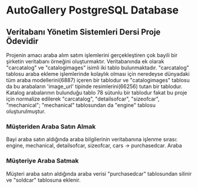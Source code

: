 # AutoGallery PostgreSQL Database

## Veritabanı Yönetim Sistemleri Dersi Proje Ödevidir

Projenin amacı araba alım satım işlemlerini gerçekleştiren çok bayili bir şirketin veritabanı örneğini oluşturmaktır. Veritabanında ek olarak "carcatalog" ve "catalogimages" isimli iki tablo bulunmaktadır. "carcatalog" tablosu araba ekleme işlemlerinde kolaylık olması için neredeyse dünyadaki tüm araba modellerini(6887) içeren bir tablodur ve "catalogimages" tablosu da bu arabaların 'image_url' tipinde resimlerini(66256) tutan bir tablodur. Katalog arabalarının bulunduğu tablo 78 sütunlu bir tablodur fakat bu proje için normalize edilerek "carcatalog", "detailsofcar", "sizeofcar", "mechanical"; "mechanical" tablosundan da "engine" tablosu oluşturulmuştur. 

### Müşteriden Araba Satın Almak
Bayi araba satın aldığında araba bilgilerinin veritabanına işlenme sırası: engine, mechanical, detailsofcar, sizeofcar, cars -> purchasedcar. Araba 

### Müşteriye Araba Satmak
Müşteri araba satın aldığında araba verisi "purchasedcar" tablosundan silinir ve "soldcar" tablosuna eklenir.

